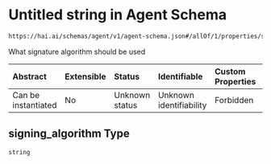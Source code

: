# Untitled string in Agent Schema

```txt
https://hai.ai/schemas/agent/v1/agent-schema.json#/allOf/1/properties/signing_algorithm
```

What signature algorithm should be used

| Abstract            | Extensible | Status         | Identifiable            | Custom Properties | Additional Properties | Access Restrictions | Defined In                                                                             |
| :------------------ | :--------- | :------------- | :---------------------- | :---------------- | :-------------------- | :------------------ | :------------------------------------------------------------------------------------- |
| Can be instantiated | No         | Unknown status | Unknown identifiability | Forbidden         | Allowed               | none                | [agent.schema.json\*](../../schemas/agent/v1/agent.schema.json "open original schema") |

## signing\_algorithm Type

`string`
